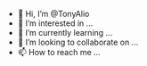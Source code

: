 - 👋 Hi, I’m @TonyAlio
- 👀 I’m interested in ...
- 🌱 I’m currently learning ...
- 💞️ I’m looking to collaborate on ...
- 📫 How to reach me ...

<!---
TonyAlio/TonyAlio is a ✨ special ✨ repository because its `README.md` (this file) appears on your GitHub profile.
You can click the Preview link to take a look at your changes.
--->
